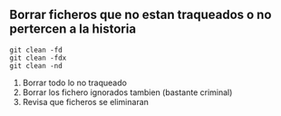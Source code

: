 ## Borrar ficheros que no estan traqueados o no pertercen a la historia

```
git clean -fd
git clean -fdx
git clean -nd
```

1. Borrar todo lo no traqueado
2. Borrar los fichero ignorados tambien (bastante criminal)
3. Revisa que ficheros se eliminaran
